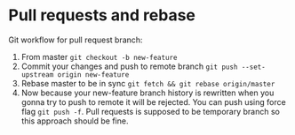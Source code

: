 # Pull requests and rebase #

Git workflow for pull request branch:

1. From master `git checkout -b new-feature`
2. Commit your changes and push to remote branch `git push --set-upstream origin new-feature`
3. Rebase master to be in sync `git fetch && git rebase origin/master`
4. Now because your new-feature branch history is rewritten when you gonna try to push to remote it will be rejected. 
   You can push using force flag `git push -f`. Pull requests is supposed to be temporary branch so this approach should be fine.

